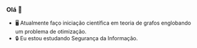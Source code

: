 ### Olá 👋

- 🖥️ Atualmente faço iniciação científica em teoria de grafos englobando um problema de otimização.
- 🔒 Eu estou estudando Segurança da Informação.

